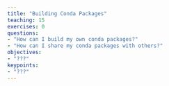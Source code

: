 ```yaml
---
title: "Building Conda Packages"
teaching: 15
exercises: 0
questions:
- "How can I build my own conda packages?"
- "How can I share my conda packages with others?"
objectives:
- "???"
keypoints:
- "???"
---
```


